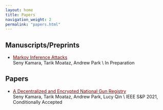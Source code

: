 ```yaml
---
layout: home
title: Papers
navigation_weight: 2
permalink: "papers.html"
---
```


## Manuscripts/Preprints

* [<span style="color:maroon">Markov Inference Attacks</span>]()     
Seny Kamara, Tarik Moataz, Andrew Park  \\
In Preparation 


## Papers

* [<span style="color:maroon">A Decentralized and Encrypted National Gun Registry</span>]()     
Seny Kamara, Tarik Moataz, Andrew Park, Lucy Qin \\
IEEE S&P 2021, Conditionally Accepted
